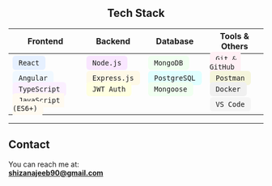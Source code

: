 <h2 align="center">Tech Stack</h2>

<table align="center">
  <thead>
    <tr>
      <th>Frontend</th>
      <th>Backend</th>
      <th>Database</th>
      <th>Tools & Others</th>
    </tr>
  </thead>
  <tbody>
    <tr>
      <td><code style="background-color:#e6f0ff; padding:6px 12px; border-radius:6px;">React</code></td>
      <td><code style="background-color:#f9e6ff; padding:6px 12px; border-radius:6px;">Node.js</code></td>
      <td><code style="background-color:#f0fff0; padding:6px 12px; border-radius:6px;">MongoDB</code></td>
      <td><code style="background-color:#fff0f5; padding:6px 12px; border-radius:6px;">Git & GitHub</code></td>
    </tr>
    <tr>
      <td><code style="background-color:#f0f8ff; padding:6px 12px; border-radius:6px;">Angular</code></td>
      <td><code style="background-color:#fef9e7; padding:6px 12px; border-radius:6px;">Express.js</code></td>
      <td><code style="background-color:#e0ffff; padding:6px 12px; border-radius:6px;">PostgreSQL</code></td>
      <td><code style="background-color:#f5f5dc; padding:6px 12px; border-radius:6px;">Postman</code></td>
    </tr>
    <tr>
      <td><code style="background-color:#fbefff; padding:6px 12px; border-radius:6px;">TypeScript</code></td>
      <td><code style="background-color:#ffffe0; padding:6px 12px; border-radius:6px;">JWT Auth</code></td>
      <td><code style="background-color:#f0fff0; padding:6px 12px; border-radius:6px;">Mongoose</code></td>
      <td><code style="background-color:#f0f0f0; padding:6px 12px; border-radius:6px;">Docker</code></td>
    </tr>
    <tr>
      <td><code style="background-color:#fffaf0; padding:6px 12px; border-radius:6px;">JavaScript (ES6+)</code></td>
      <td></td>
      <td></td>
      <td><code style="background-color:#f5f5f5; padding:6px 12px; border-radius:6px;">VS Code</code></td>
    </tr>
  </tbody>
</table>

---

## Contact  
You can reach me at:  
**[shizanajeeb90@gmail.com](mailto:shizanajeeb90@gmail.com)**
